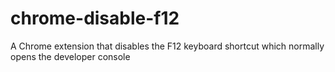 chrome-disable-f12
==================

A Chrome extension that disables the F12 keyboard shortcut which normally opens the developer console
